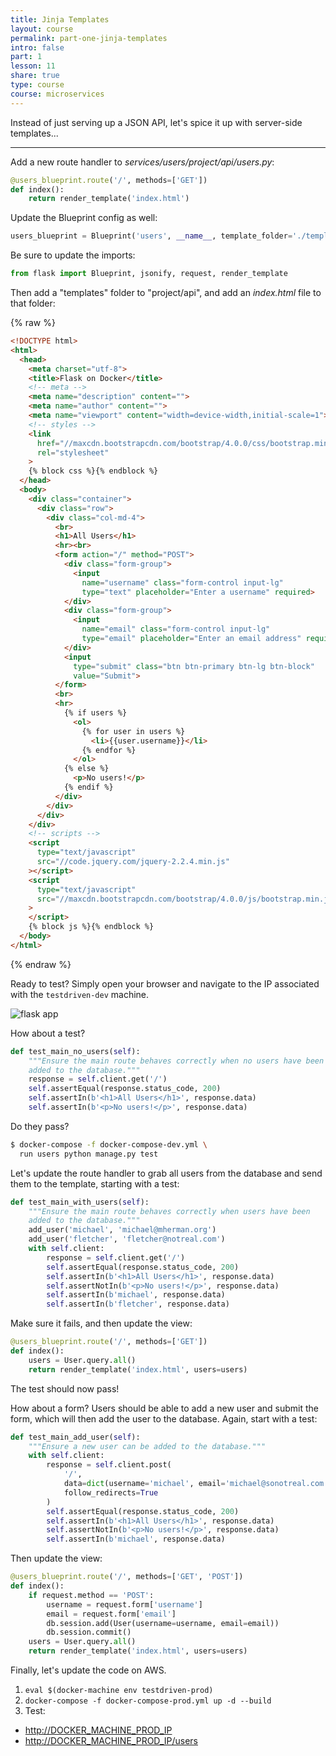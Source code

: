 ```yaml
---
title: Jinja Templates
layout: course
permalink: part-one-jinja-templates
intro: false
part: 1
lesson: 11
share: true
type: course
course: microservices
---
```


Instead of just serving up a JSON API, let's spice it up with server-side templates...

---

Add a new route handler to *services/users/project/api/users.py*:

```python
@users_blueprint.route('/', methods=['GET'])
def index():
    return render_template('index.html')
```

Update the Blueprint config as well:

```python
users_blueprint = Blueprint('users', __name__, template_folder='./templates')
```

Be sure to update the imports:

```python
from flask import Blueprint, jsonify, request, render_template
```

Then add a "templates" folder to "project/api", and add an *index.html* file to that folder:

{% raw %}
```html
<!DOCTYPE html>
<html>
  <head>
    <meta charset="utf-8">
    <title>Flask on Docker</title>
    <!-- meta -->
    <meta name="description" content="">
    <meta name="author" content="">
    <meta name="viewport" content="width=device-width,initial-scale=1">
    <!-- styles -->
    <link
      href="//maxcdn.bootstrapcdn.com/bootstrap/4.0.0/css/bootstrap.min.css"
      rel="stylesheet"
    >
    {% block css %}{% endblock %}
  </head>
  <body>
    <div class="container">
      <div class="row">
        <div class="col-md-4">
          <br>
          <h1>All Users</h1>
          <hr><br>
          <form action="/" method="POST">
            <div class="form-group">
              <input
                name="username" class="form-control input-lg"
                type="text" placeholder="Enter a username" required>
            </div>
            <div class="form-group">
              <input
                name="email" class="form-control input-lg"
                type="email" placeholder="Enter an email address" required>
            </div>
            <input
              type="submit" class="btn btn-primary btn-lg btn-block"
              value="Submit">
          </form>
          <br>
          <hr>
            {% if users %}
              <ol>
                {% for user in users %}
                  <li>{{user.username}}</li>
                {% endfor %}
              </ol>
            {% else %}
              <p>No users!</p>
            {% endif %}
          </div>
        </div>
      </div>
    </div>
    <!-- scripts -->
    <script
      type="text/javascript"
      src="//code.jquery.com/jquery-2.2.4.min.js"
    ></script>
    <script
      type="text/javascript"
      src="//maxcdn.bootstrapcdn.com/bootstrap/4.0.0/js/bootstrap.min.js"
    >
    </script>
    {% block js %}{% endblock %}
  </body>
</html>
```
{% endraw %}

Ready to test? Simply open your browser and navigate to the IP associated with the `testdriven-dev` machine.

<div style="text-align:left;">
  <img src="/assets/img/courses/microservices/01_bootstrap.png" style="max-width: 100%; border:0; box-shadow: none;" alt="flask app">
</div>

How about a test?

```python
def test_main_no_users(self):
    """Ensure the main route behaves correctly when no users have been
    added to the database."""
    response = self.client.get('/')
    self.assertEqual(response.status_code, 200)
    self.assertIn(b'<h1>All Users</h1>', response.data)
    self.assertIn(b'<p>No users!</p>', response.data)
```

Do they pass?

```sh
$ docker-compose -f docker-compose-dev.yml \
  run users python manage.py test
```

Let's update the route handler to grab all users from the database and send them to the template, starting with a test:

```python
def test_main_with_users(self):
    """Ensure the main route behaves correctly when users have been
    added to the database."""
    add_user('michael', 'michael@mherman.org')
    add_user('fletcher', 'fletcher@notreal.com')
    with self.client:
        response = self.client.get('/')
        self.assertEqual(response.status_code, 200)
        self.assertIn(b'<h1>All Users</h1>', response.data)
        self.assertNotIn(b'<p>No users!</p>', response.data)
        self.assertIn(b'michael', response.data)
        self.assertIn(b'fletcher', response.data)
```

Make sure it fails, and then update the view:

```python
@users_blueprint.route('/', methods=['GET'])
def index():
    users = User.query.all()
    return render_template('index.html', users=users)
```

The test should now pass!

How about a form? Users should be able to add a new user and submit the form, which will then add the user to the database. Again, start with a test:

```python
def test_main_add_user(self):
    """Ensure a new user can be added to the database."""
    with self.client:
        response = self.client.post(
            '/',
            data=dict(username='michael', email='michael@sonotreal.com'),
            follow_redirects=True
        )
        self.assertEqual(response.status_code, 200)
        self.assertIn(b'<h1>All Users</h1>', response.data)
        self.assertNotIn(b'<p>No users!</p>', response.data)
        self.assertIn(b'michael', response.data)
```

Then update the view:

```python
@users_blueprint.route('/', methods=['GET', 'POST'])
def index():
    if request.method == 'POST':
        username = request.form['username']
        email = request.form['email']
        db.session.add(User(username=username, email=email))
        db.session.commit()
    users = User.query.all()
    return render_template('index.html', users=users)
```

Finally, let's update the code on AWS.

1. `eval $(docker-machine env testdriven-prod)`
1. `docker-compose -f docker-compose-prod.yml up -d --build`
1. Test:
  - [http://DOCKER_MACHINE_PROD_IP](http://DOCKER_MACHINE_PROD_IP)
  - [http://DOCKER_MACHINE_PROD_IP/users](http://DOCKER_MACHINE_PROD_IP/users)
